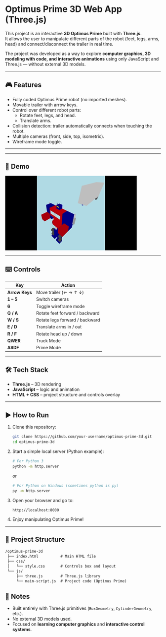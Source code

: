 # Optimus Prime 3D Web App (Three.js)

This project is an interactive **3D Optimus Prime** built with **Three.js**.  
It allows the user to manipulate different parts of the robot (feet, legs, arms, head) and connect/disconnect the trailer in real time.  

The project was developed as a way to explore **computer graphics, 3D modeling with code, and interactive animations** using only JavaScript and Three.js — without external 3D models.

---

## 🎮 Features

- Fully coded Optimus Prime robot (no imported meshes).
- Movable trailer with arrow keys.
- Control over different robot parts:
  - Rotate feet, legs, and head.
  - Translate arms.
- Collision detection: trailer automatically connects when touching the robot.
- Multiple cameras (front, side, top, isometric).
- Wireframe mode toggle.

---

---

## 📸 Demo
![Optimus Prime Demo](demo/optimus-prime-demo.gif)

---

## ⌨️ Controls

| Key | Action |
|-----|--------|
| **Arrow Keys** | Move trailer (← → ↑ ↓) |
| **1 – 5** | Switch cameras |
| **6** | Toggle wireframe mode |
| **Q / A** | Rotate feet forward / backward |
| **W / S** | Rotate legs forward / backward |
| **E / D** | Translate arms in / out |
| **R / F** | Rotate head up / down |
| **QWER** | Truck Mode |
| **ASDF** | Prime Mode |

---

## 🛠️ Tech Stack

- **Three.js** – 3D rendering
- **JavaScript** – logic and animation
- **HTML + CSS** – project structure and controls overlay

---

## ▶️ How to Run

1. Clone this repository:
   ```bash
   git clone https://github.com/your-username/optimus-prime-3d.git
   cd optimus-prime-3d
   ```

2. Start a simple local server (Python example):
   ```bash
   # For Python 3
   python -m http.server
   ```
   or
   ```bash
   # For Python on Windows (sometimes python is py)
   py -m http.server
   ```

3. Open your browser and go to:
   ```
   http://localhost:8000
   ```

4. Enjoy manipulating Optimus Prime!

---

## 📂 Project Structure

```
/optimus-prime-3d
 ├── index.html          # Main HTML file
 ├── css/
 │   └── style.css       # Controls box and layout
 └── js/
     ├── three.js        # Three.js library
     └── main-script.js  # Project code (Optimus Prime)
```

## 📌 Notes

- Built entirely with Three.js primitives (`BoxGeometry`, `CylinderGeometry`, etc.).
- No external 3D models used.
- Focused on **learning computer graphics** and **interactive control systems**.
